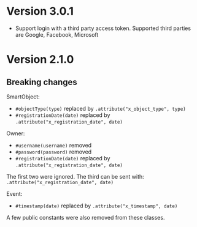 # Version 3.0.1

- Support login with a third party access token. Supported third parties are Google, Facebook, Microsoft

# Version 2.1.0

## Breaking changes

SmartObject:

- `#objectType(type)` replaced by `.attribute("x_object_type", type)`
- `#registrationDate(date)` replaced by `.attribute("x_registration_date", date)`

Owner:

- `#username(username)` removed
- `#password(password)` removed
- `#registrationDate(date)` replaced by `.attribute("x_registration_date", date)`

The first two were ignored.
The third can be sent with: `.attribute("x_registration_date", date)`


Event:

- `#timestamp(date)` replaced by `.attribute("x_timestamp", date)`

A few public constants were also removed from these classes.